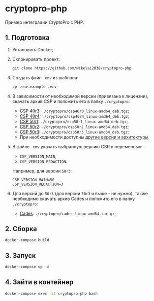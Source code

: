 # cryptopro-php

Пример интеграции CryptoPro с PHP.

## 1. Подготовка

1. Установить Docker;
2. Склонировать проект:

    ```sh
    git clone https://github.com/Nikolai2038/cryptopro-php
    ```

3. Создать файл `.env` из шаблона:

    ```sh
    cp .env.example .env
    ```

4. В зависимости от необходимой версии (привязана к лицензии), скачать архив CSP и положить его в папку `./cryptopro`:

    - [CSP 40r3](https://cryptopro.ru/sites/default/files/private/csp/40/9944/linux-amd64_deb.tgz): `./cryptopro/csp40r3_linux-amd64_deb.tgz`;
    - [CSP 40r4](https://cryptopro.ru/sites/default/files/private/csp/40/9963/linux-amd64_deb.tgz): `./cryptopro/csp40r4_linux-amd64_deb.tgz`;
    - [CSP 50r1](https://cryptopro.ru/sites/default/files/private/csp/50/11455/linux-amd64_deb.tgz): `./cryptopro/csp50r1_linux-amd64_deb.tgz`;
    - [CSP 50r2](https://cryptopro.ru/sites/default/files/private/csp/50/12000/linux-amd64_deb.tgz): `./cryptopro/csp50r2_linux-amd64_deb.tgz`;
    - [CSP 50r3](https://cryptopro.ru/sites/default/files/private/csp/50/13000/linux-amd64_deb.tgz): `./cryptopro/csp50r3_linux-amd64_deb.tgz`;
    - При необходимости доступны [другие версии и архитектуры](https://cryptopro.ru/products/csp/downloads).

5. В файле `.env` указать выбранную версию CSP в переменных:

    - `CSP_VERSION_MAIN`;
    - `CSP_VERSION_REDACTION`.

    Например, для версии `50r3`:

    ```env
    CSP_VERSION_MAIN=50
    CSP_VERSION_REDACTION=3
    ```

6. Для версий до `50r3` (для версии `50r3` и выше - не нужно), также необходимо скачать архив Cades и положить его в папку `./cryptopro`:

    - [Cades](https://cryptopro.ru/sites/default/files/products/cades/current_release_2_0/cades-linux-amd64.tar.gz): `./cryptopro/cades-linux-amd64.tar.gz`;

## 2. Сборка

```sh
docker-compose build
```

## 3. Запуск

```sh
docker-compose up -d
```

## 4. Зайти в контейнер

```sh
docker-compose exec -it cryptopro-php bash
```
